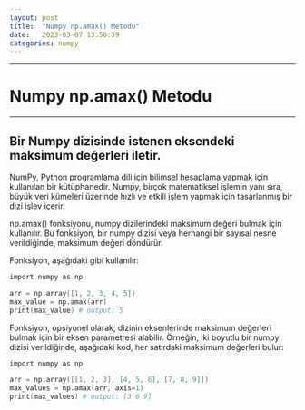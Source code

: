 ```yaml
---
layout: post
title:  "Numpy np.amax() Metodu"
date:   2023-03-07 13:50:39
categories: numpy
---
```


---
# Numpy np.amax() Metodu
---
Bir Numpy dizisinde istenen eksendeki maksimum değerleri iletir.
---

NumPy, Python programlama dili için bilimsel hesaplama yapmak için kullanılan bir kütüphanedir. Numpy, birçok matematiksel işlemin yanı sıra, büyük veri kümeleri üzerinde hızlı ve etkili işlem yapmak için tasarlanmış bir dizi işlev içerir.

np.amax() fonksiyonu, numpy dizilerindeki maksimum değeri bulmak için kullanılır. Bu fonksiyon, bir numpy dizisi veya herhangi bir sayısal nesne verildiğinde, maksimum değeri döndürür.

Fonksiyon, aşağıdaki gibi kullanılır:

```s
import numpy as np

arr = np.array([1, 2, 3, 4, 5])
max_value = np.amax(arr)
print(max_value) # output: 5
```

Fonksiyon, opsiyonel olarak, dizinin eksenlerinde maksimum değerleri bulmak için bir eksen parametresi alabilir. Örneğin, iki boyutlu bir numpy dizisi verildiğinde, aşağıdaki kod, her satırdaki maksimum değerleri bulur:

```s
import numpy as np

arr = np.array([[1, 2, 3], [4, 5, 6], [7, 8, 9]])
max_values = np.amax(arr, axis=1)
print(max_values) # output: [3 6 9]
```